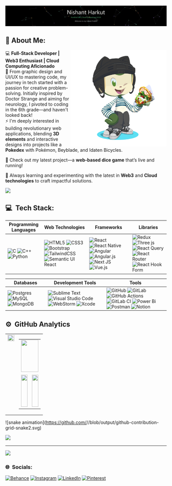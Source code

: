 [![](https://raw.githubusercontent.com/nishantharkut/nishantharkut/master/github.gif)](https://youtu.be/EbHhQfTvMSA?si=Ym81uq9-19YTiH10)

## 💫 About Me:

<!-- I’m currently working on Full-stack Web development and on my DSA skills<br>I’m looking to collaborate on open source projects.<br>I’m looking for help with Web3 development and cloud computing<br>I’m currently learning Advanced React.js and Next.js<br>Ask me about UI/UX and Graphic Design<br>Fun fact : I watch cartoons and play basketball for the extra time -->
<img align="right" src="./octocat-1726053289693.png" width="300">

💻 **Full-Stack Developer | Web3 Enthusiast | Cloud Computing Aficionado**<br>
🎨 From graphic design and UI/UX to mastering code, my journey in tech started with a passion for creative problem-solving. Initially inspired by Doctor Strange and aiming for neurology, I pivoted to coding in the 6th grade—and haven't looked back!<br>
⚡ I'm deeply interested in building revolutionary web applications, blending **3D elements** and interactive designs into projects like a **Pokedex** with Pokémon, Beyblade, and Idaten Bicycles.

🎲 Check out my latest project—a **web-based dice game** that’s live and running!

🚀 Always learning and experimenting with the latest in **Web3** and **Cloud technologies** to craft impactful solutions.

<a href="https://www.youtube.com/watch?v=dQw4w9WgXcQ"><img src="https://user-images.githubusercontent.com/line.gif"></a>
## 💻 &nbsp;Tech Stack:

| **Programming Languages**                                                                                                 | **Web Technologies**                                                                                                 | **Frameworks**                                                                                                    | **Libraries**                                                                                                      |
|----------------------------------------------------------------------------------------------------------------------------|---------------------------------------------------------------------------------------------------------------------|-------------------------------------------------------------------------------------------------------------------|--------------------------------------------------------------------------------------------------------------------|
| ![C](https://img.shields.io/badge/c-%2300599C.svg?style=for-the-badge&logo=c&logoColor=white) ![C++](https://img.shields.io/badge/c++-%2300599C.svg?style=for-the-badge&logo=c%2B%2B&logoColor=white) ![Python](https://img.shields.io/badge/python-3670A0?style=for-the-badge&logo=python&logoColor=ffdd54) | ![HTML5](https://img.shields.io/badge/html5-%23E34F26.svg?style=for-the-badge&logo=html5&logoColor=white) ![CSS3](https://img.shields.io/badge/css3-%231572B6.svg?style=for-the-badge&logo=css3&logoColor=white) ![Bootstrap](https://img.shields.io/badge/bootstrap-%238511FA.svg?style=for-the-badge&logo=bootstrap&logoColor=white) ![TailwindCSS](https://img.shields.io/badge/tailwindcss-%2338B2AC.svg?style=for-the-badge&logo=tailwind-css&logoColor=white) ![Semantic UI React](https://img.shields.io/badge/Semantic%20UI%20React-%2335BDB2.svg?style=for-the-badge&logo=SemanticUIReact&logoColor=white) | ![React](https://img.shields.io/badge/react-%2320232a.svg?style=for-the-badge&logo=react&logoColor=%2361DAFB) ![React Native](https://img.shields.io/badge/react_native-%2320232a.svg?style=for-the-badge&logo=react&logoColor=%2361DAFB) ![Angular](https://img.shields.io/badge/angular-%23DD0031.svg?style=for-the-badge&logo=angular&logoColor=white) ![Angular.js](https://img.shields.io/badge/angular.js-%23E23237.svg?style=for-the-badge&logo=angularjs&logoColor=white) ![Next JS](https://img.shields.io/badge/Next-black?style=for-the-badge&logo=next.js&logoColor=white) ![Vue.js](https://img.shields.io/badge/vue.js-%2335495e.svg?style=for-the-badge&logo=vuedotjs&logoColor=%234FC08D) | ![Redux](https://img.shields.io/badge/redux-%23593d88.svg?style=for-the-badge&logo=redux&logoColor=white) ![Three js](https://img.shields.io/badge/threejs-black?style=for-the-badge&logo=three.js&logoColor=white) ![React Query](https://img.shields.io/badge/-React%20Query-FF4154?style=for-the-badge&logo=react%20query&logoColor=white) ![React Router](https://img.shields.io/badge/React_Router-CA4245?style=for-the-badge&logo=react-router&logoColor=white) ![React Hook Form](https://img.shields.io/badge/React%20Hook%20Form-%23EC5990.svg?style=for-the-badge&logo=reacthookform&logoColor=white) |

| **Databases**                                                                                                 | **Development Tools**                                                                                          | **Tools**                                                                                                            |
|----------------------------------------------------------------------------------------------------------------|----------------------------------------------------------------------------------------------------------------|---------------------------------------------------------------------------------------------------------------------|
| ![Postgres](https://img.shields.io/badge/postgres-%23316192.svg?style=for-the-badge&logo=postgresql&logoColor=white) ![MySQL](https://img.shields.io/badge/mysql-4479A1.svg?style=for-the-badge&logo=mysql&logoColor=white) ![MongoDB](https://img.shields.io/badge/MongoDB-%234ea94b.svg?style=for-the-badge&logo=mongodb&logoColor=white) | ![Sublime Text](https://img.shields.io/badge/sublime_text-%23FF9800.svg?style=for-the-badge&logo=sublime-text&logoColor=white) ![Visual Studio Code](https://img.shields.io/badge/Visual%20Studio%20Code-007ACC.svg?style=for-the-badge&logo=visual-studio-code&logoColor=white) ![WebStorm](https://img.shields.io/badge/WebStorm-000000.svg?style=for-the-badge&logo=webstorm&logoColor=white) ![Xcode](https://img.shields.io/badge/Xcode-1575F9.svg?style=for-the-badge&logo=xcode&logoColor=white) | ![GitHub](https://img.shields.io/badge/github-%23121011.svg?style=for-the-badge&logo=github&logoColor=white) ![GitLab](https://img.shields.io/badge/gitlab-%23181717.svg?style=for-the-badge&logo=gitlab&logoColor=white) ![GitHub Actions](https://img.shields.io/badge/github%20actions-%232671E5.svg?style=for-the-badge&logo=githubactions&logoColor=white) ![GitLab CI](https://img.shields.io/badge/gitlab%20CI-%23181717.svg?style=for-the-badge&logo=gitlab&logoColor=white) ![Power Bi](https://img.shields.io/badge/power_bi-F2C811?style=for-the-badge&logo=powerbi&logoColor=black) ![Postman](https://img.shields.io/badge/Postman-FF6C37?style=for-the-badge&logo=postman&logoColor=white) ![Notion](https://img.shields.io/badge/Notion-%23000000.svg?style=for-the-badge&logo=notion&logoColor=white) |

## ⚙️ &nbsp;GitHub Analytics

<p align="center">
  <table style="width: 100%; border-spacing: 10px;">
    <tr>
      <!-- Left side for Spotify -->
      <td style="width: 30%; vertical-align: top;">
        <a href="https://spotify-github-profile.kittinanx.com/api/view.svg?uid=315bp2gyhwrdoe6ibebill4elzmy&redirect=true">
          <img width="100%" height="75%" src="https://spotify-github-profile.kittinanx.com/api/view.svg?uid=315bp2gyhwrdoe6ibebill4elzmy&cover_image=true&theme=default&show_offline=false&background_color=121212&interchange=true&bar_color_cover=true" />
        </a>
      </td>      
      <!-- Right side for Stats -->
      <td style="width: 70%; vertical-align: top;">
        <table style="width: 100%; border-spacing: 10px;">
          <tr>
            <td colspan="2">
              <a href="https://github.com/nishantharkut">
                <img width="100%" height="100em" src="https://github-readme-stats.vercel.app/api?username=nishantharkut&theme=chartreuse-dark&show_icons=true"/>
              </a>
            </td>
          </tr>
          <tr>
            <td>
              <a href="https://github.com/nishantharkut">
                <img width="100%" height="100em" src="https://github-readme-streak-stats.herokuapp.com/?user=nishantharkut&theme=chartreuse-dark"/>
              </a>
            </td>
            <td>
              <a href="https://github.com/nishantharkut">
                <img width="100%" height="100em" src="https://github-readme-stats.vercel.app/api/top-langs/?username=nishantharkut&theme=chartreuse-dark&show_icons=true&layout=compact"/>
              </a>
            </td>
          </tr>
        </table>
      </td>
    </tr>
  </table>
</p>






![snake animation](https://github.com/<seu nishantharkut>/<seu nishantharkut>/blob/output/github-contribution-grid-snake2.svg)

![](https://github-profile-trophy.vercel.app/?username=nishantharkut&theme=react&no-frame=false&no-bg=true&margin-w=4)


---

[![](https://visitcount.itsvg.in/api?id=nishantharkut&icon=5&color=3)](https://visitcount.itsvg.in)

### 🌐 &nbsp;Socials:
[![Behance](https://img.shields.io/badge/Behance-1769ff?logo=behance&logoColor=white)](https://behance.net/nishantharkut) 
[![Instagram](https://img.shields.io/badge/Instagram-%23E4405F.svg?logo=Instagram&logoColor=white)](https://instagram.com/nishant.harkut/) 
[![LinkedIn](https://img.shields.io/badge/LinkedIn-%230077B5.svg?logo=linkedin&logoColor=white)](https://linkedin.com/in/nishant-harkut/) 
[![Pinterest](https://img.shields.io/badge/Pinterest-%23E60023.svg?logo=Pinterest&logoColor=white)](https://pinterest.com/nhnishantharkut/)
